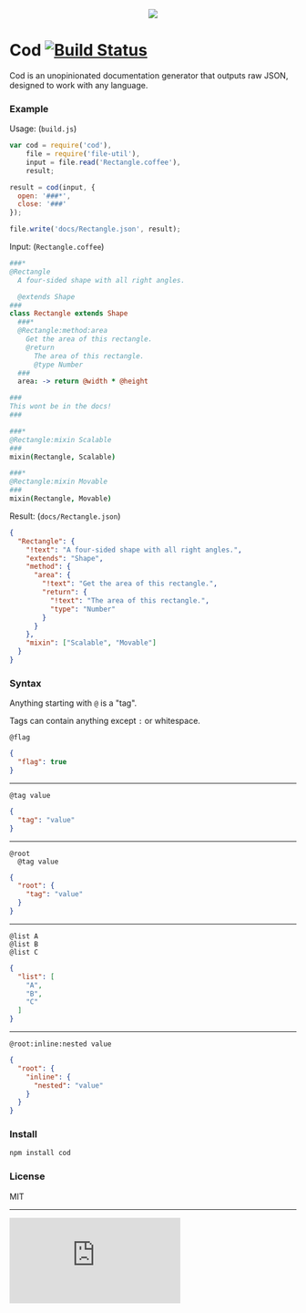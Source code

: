 <p align="center">
  <img src="http://i.imgur.com/Owgsb3R.jpg"/>
</p>

# Cod [![Build Status](https://drone.io/github.com/namuol/cod/status.png)](https://drone.io/github.com/namuol/cod/latest)

Cod is an unopinionated documentation generator that outputs raw JSON, designed to work with any language.

### Example

Usage: (`build.js`)

```js
var cod = require('cod'),
    file = require('file-util'),
    input = file.read('Rectangle.coffee'),
    result;

result = cod(input, {
  open: '###*',
  close: '###'
});

file.write('docs/Rectangle.json', result);
```

Input: (`Rectangle.coffee`)

```coffee
###*
@Rectangle
  A four-sided shape with all right angles.

  @extends Shape
###
class Rectangle extends Shape
  ###*
  @Rectangle:method:area
    Get the area of this rectangle.
    @return
      The area of this rectangle.
      @type Number
  ###
  area: -> return @width * @height

###
This wont be in the docs!
###

###*
@Rectangle:mixin Scalable
###
mixin(Rectangle, Scalable)

###*
@Rectangle:mixin Movable
###
mixin(Rectangle, Movable)
```

Result: (`docs/Rectangle.json`)

```json
{
  "Rectangle": {
    "!text": "A four-sided shape with all right angles.",
    "extends": "Shape",
    "method": {
      "area": {
        "!text": "Get the area of this rectangle.",
        "return": {
          "!text": "The area of this rectangle.",
          "type": "Number"
        }
      }
    },
    "mixin": ["Scalable", "Movable"]
  }
}
```

### Syntax

Anything starting with `@` is a "tag".

Tags can contain anything except `:` or whitespace.

```
@flag
```

```json
{
  "flag": true
}
```

----

```
@tag value
```


```json
{
  "tag": "value"
}
```

----

```
@root
  @tag value
```

```json
{
  "root": {
    "tag": "value"
  }
}
```

----

```
@list A
@list B
@list C
```

```json
{
  "list": [
    "A",
    "B",
    "C"
  ]
}
```

----

```
@root:inline:nested value
```

```json
{
  "root": {
    "inline": {
      "nested": "value"
    }
  }
}
```

### Install

```bash
npm install cod
```

### License

MIT

---

[![Analytics](https://ga-beacon.appspot.com/UA-33247419-2/cod/README.md)](https://github.com/igrigorik/ga-beacon)
